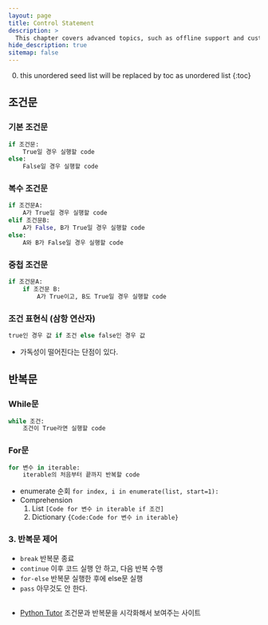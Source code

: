 ```yaml
---
layout: page
title: Control Statement
description: >
  This chapter covers advanced topics, such as offline support and custom JS builds. Codings skills are recommended.
hide_description: true
sitemap: false
---
```

0. this unordered seed list will be replaced by toc as unordered list
{:toc}

## 조건문

### 기본 조건문
```python
if 조건문:
	True일 경우 실행할 code
else:
	False일 경우 실행할 code
```

### 복수 조건문
```python
if 조건문A:
	A가 True일 경우 실행할 code
elif 조건문B:
	A가 False, B가 True일 경우 실행할 code
else:
	A와 B가 False일 경우 실행할 code
```

### 중첩 조건문
```python
if 조건문A:
	if 조건문 B:
		A가 True이고, B도 True일 경우 실행할 code
```

### 조건 표현식 (삼항 연산자)
```python
true인 경우 값 if 조건 else false인 경우 값
```

- 가독성이 떨어진다는 단점이 있다.

## 반복문

### While문
```python
while 조건:
	조건이 True라면 실행할 code
```

### For문
```python
for 변수 in iterable:
	iterable의 처음부터 끝까지 반복할 code
```
- enumerate 순회
    `for index, i in enumerate(list, start=1):`
- Comprehension
    1. List `[Code for 변수 in iterable if 조건]`
    2. Dictionary `{Code:Code for 변수 in iterable}`

### 3. 반복문 제어
- `break` 반복문 종료
- `continue` 이후 코드 실행 안 하고, 다음 반복 수행
- `for-else` 반복문 실행한 후에 else문 실행
- `pass` 아무것도 안 한다.

## 
- [Python Tutor](https://pythontutor.com/) 조건문과 반복문을 시각화해서 보여주는 사이트

